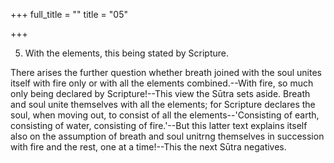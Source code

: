 +++
full_title = ""
title = "05"

+++


5. With the elements, this being stated by Scripture.

There arises the further question whether breath joined with the soul unites itself with fire only or with all the elements combined.--With fire, so much only being declared by Scripture!--This view the Sūtra sets aside. Breath and soul unite themselves with all the elements; for Scripture declares the soul, when moving out, to consist of all the elements--'Consisting of earth, consisting of water, consisting of fire.'--But this latter text explains itself also on the assumption of breath and soul unitrng themselves in succession with fire and the rest, one at a time!--This the next Sūtra negatives.

